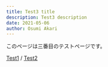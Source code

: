 ```yaml
---
title: Test3 title
description: Test3 description
date: 2021-05-06
author: Osumi Akari
---
```


このページは三番目のテストページです。

[Test1](test) / [Test2](test2)

<milleryt ytvid="PR7Rua0qFp0">